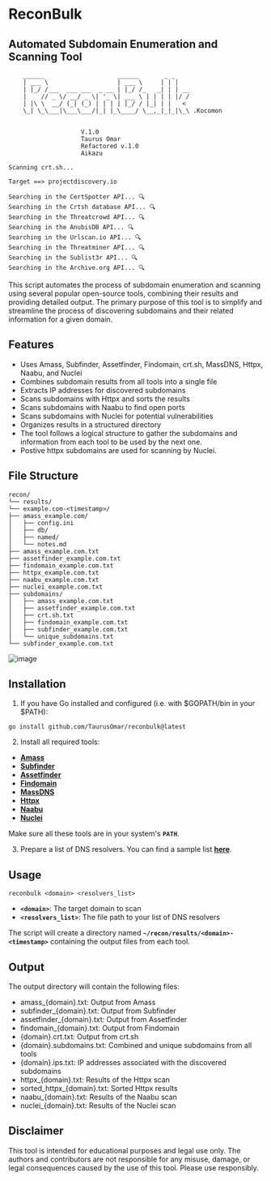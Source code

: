 # ReconBulk
## Automated Subdomain Enumeration and Scanning Tool

```console
	______                    ______       _ _    
	| ___ \                   | ___ \     | | |   
	| |_/ /___  ___ ___  _ __ | |_/ /_   _| | | __
	|    // _ \/ __/ _ \| '_ \| ___ \ | | | | |/ /
	| |\ \  __/ (_| (_) | | | | |_/ / |_| | |   < 
	\_| \_\___|\___\___/|_| |_\____/ \__,_|_|_|\_\ .Kocomon	
                                              
                                              
					V.1.0 
					Taurus Omar
					Refactored v.1.0
					Aikazu

Scanning crt.sh...

Target ==> projectdiscovery.io

Searching in the CertSpotter API... 🔍
Searching in the Crtsh database API... 🔍
Searching in the Threatcrowd API... 🔍
Searching in the AnubisDB API... 🔍
Searching in the Urlscan.io API... 🔍
Searching in the Threatminer API... 🔍
Searching in the Sublist3r API... 🔍
Searching in the Archive.org API... 🔍
```
  

This script automates the process of subdomain enumeration and scanning using several popular open-source tools, combining their results and providing detailed output. The primary purpose of this tool is to simplify and streamline the process of discovering subdomains and their related information for a given domain.

## **Features**

- Uses Amass, Subfinder, Assetfinder, Findomain, crt.sh, MassDNS, Httpx, Naabu, and Nuclei
- Combines subdomain results from all tools into a single file
- Extracts IP addresses for discovered subdomains
- Scans subdomains with Httpx and sorts the results
- Scans subdomains with Naabu to find open ports
- Scans subdomains with Nuclei for potential vulnerabilities
- Organizes results in a structured directory
- The tool follows a logical structure to gather the subdomains and information from each tool to be used by the next one.
- Postive httpx subdomains are used for scanning by Nuclei.

## **File Structure**

```
recon/
└── results/
└── example.com-<timestamp>/
├── amass_example.com/
│   ├── config.ini
│   ├── db/
│   ├── named/
│   └── notes.md
├── amass_example.com.txt
├── assetfinder_example.com.txt
├── findomain_example.com.txt
├── httpx_example.com.txt
├── naabu_example.com.txt
├── nuclei_example.com.txt
├── subdomains/
│   ├── amass_example.com.txt
│   ├── assetfinder_example.com.txt
│   ├── crt.sh.txt
│   ├── findomain_example.com.txt
│   ├── subfinder_example.com.txt
│   └── unique_subdomains.txt
└── subfinder_example.com.txt
```

![image](https://github.com/TaurusOmar/reconbulk/blob/main/reconBulk.gif?raw=true)


## **Installation**

1. If you have Go installed and configured (i.e. with $GOPATH/bin in your $PATH):

```
go install github.com/TaurusOmar/reconbulk@latest

```

2. Install all required tools:
- **[Amass](https://github.com/OWASP/Amass)**
- **[Subfinder](https://github.com/projectdiscovery/subfinder)**
- **[Assetfinder](https://github.com/tomnomnom/assetfinder)**
- **[Findomain](https://github.com/Findomain/Findomain)**
- **[MassDNS](https://github.com/blechschmidt/massdns)**
- **[Httpx](https://github.com/projectdiscovery/httpx)**
- **[Naabu](https://github.com/projectdiscovery/naabu)**
- **[Nuclei](https://github.com/projectdiscovery/nuclei)**

Make sure all these tools are in your system's **`PATH`**.

3. Prepare a list of DNS resolvers. You can find a sample list **[here](https://public-dns.info/nameservers.txt)**.

## **Usage**

```
reconbulk <domain> <resolvers_list>

```

- **`<domain>`**: The target domain to scan
- **`<resolvers_list>`**: The file path to your list of DNS resolvers

The script will create a directory named **`~/recon/results/<domain>-<timestamp>`** containing the output files from each tool.

## **Output**

The output directory will contain the following files:

- amass_{domain}.txt: Output from Amass
- subfinder_{domain}.txt: Output from Subfinder
- assetfinder_{domain}.txt: Output from Assetfinder
- findomain_{domain}.txt: Output from Findomain
- {domain}.crt.txt: Output from crt.sh
- {domain}.subdomains.txt: Combined and unique subdomains from all tools
- {domain}.ips.txt: IP addresses associated with the discovered subdomains
- httpx_{domain}.txt: Results of the Httpx scan
- sorted_httpx_{domain}.txt: Sorted Httpx results
- naabu_{domain}.txt: Results of the Naabu scan
- nuclei_{domain}.txt: Results of the Nuclei scan

## **Disclaimer**

This tool is intended for educational purposes and legal use only. The authors and contributors are not responsible for any misuse, damage, or legal consequences caused by the use of this tool. Please use responsibly.

